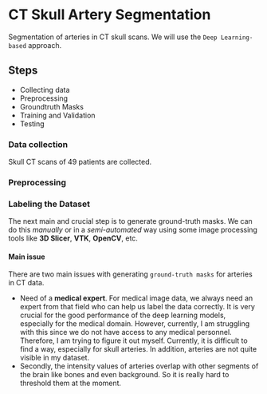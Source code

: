 # CT Skull Artery Segmentation
Segmentation of arteries in CT skull scans. We will use the `Deep Learning-based` approach.

## Steps
* Collecting data
* Preprocessing
* Groundtruth Masks
* Training and Validation
* Testing

### Data collection
Skull CT scans of 49 patients are collected.

### Preprocessing

### Labeling the Dataset
The next main and crucial step is to generate ground-truth masks. We can do this *manually* or in a *semi-automated* way using some image processing tools like **3D Slicer**, **VTK**, **OpenCV**, etc.

#### Main issue
There are two main issues with generating `ground-truth masks` for arteries in CT data.

* Need of a **medical expert**. For medical image data, we always need an expert from that field who can help us label the data correctly. It is very crucial for the good performance of the deep learning models, especially for the medical domain. However, currently, I am struggling with this since we do not have access to any medical personnel. Therefore, I am trying to figure it out myself. Currently, it is difficult to find a way, especially for skull arteries. In addition, arteries are not quite visible in my dataset.
* Secondly, the intensity values of arteries overlap with other segments of the brain like bones and even background. So it is really hard to threshold them at the moment.
